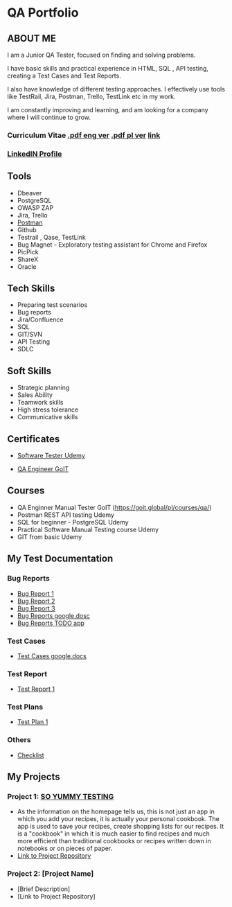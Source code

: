 # QA Portfolio
## ABOUT ME

I am a Junior QA Tester, focused on finding and solving problems. 

I have basic skills and practical experience in HTML, SQL , API testing, creating
a Test Cases and Test Reports.

I also have knowledge of different testing approaches. I effectively use tools like
TestRail, Jira, Postman, Trello, TestLink etc in my work. 

I am constantly improving and learning, and am looking for a company where I
will continue to grow.

### Curriculum Vitae [.pdf eng ver](https://github.com/MichalKapustka3/QAPortfolio/blob/main/CVmkeng.pdf) [.pdf pl ver](https://github.com/MichalKapustka3/QAPortfolio/blob/main/CVmkpl.pdf) [link](https://cvmichalkap.netlify.app/)
### [LinkedIN Profile](https://www.linkedin.com/in/michał-kapustka-qa3/)


## Tools
- Dbeaver
- PostgreSQL
- OWASP ZAP
- Jira, Trello
- [Postman](https://www.postman.com/)
- Github
- Testrail , Qase, TestLink
- Bug Magnet - Exploratory testing assistant for Chrome and Firefox
- PicPick
- ShareX
- Oracle

## Tech Skills
- Preparing test scenarios
- Bug reports
- Jira/Confluence
- SQL
- GIT/SVN
- API Testing
- SDLC

## Soft Skills
- Strategic planning
- Sales Ability
- Teamwork skills
- High stress tolerance
- Communicative skills

## Certificates
- [Software Tester Udemy](https://github.com/MichalKapustka3/QAPortfolio/blob/f67ff90015e39fb621fe343f793536a7044bf8e6/Certificates/Testeroprogramowaniaudemy.pdf)

- [QA Engineer GoIT](https://github.com/MichalKapustka3/QAPortfolio/blob/main/Certificates/Micha%C5%82%20Kapustka.pdf)

## Courses
- QA Enginner Manual Tester GoIT (https://goit.global/pl/courses/qa/)
- Postman REST API testing Udemy
- SQL for beginner - PostgreSQL Udemy
- Practical Software Manual Testing course Udemy
- GIT from basic Udemy


## My Test Documentation
### Bug Reports
- [Bug Report 1](https://github.com/MichalKapustka3/QAPortfolio/blob/36f49864e6d44e64b6a279462a331712d12f3612/Exemples/BugReport/br1.pdf)
- [Bug Report 2](https://github.com/MichalKapustka3/QAPortfolio/blob/95503424ca2be05bc2943da2476ed16f6088788e/Exemples/BugReport/br2.pdf)
- [Bug Report 3](https://github.com/MichalKapustka3/QAPortfolio/blob/95503424ca2be05bc2943da2476ed16f6088788e/Exemples/BugReport/br3.pdf)
- [Bug Reports google.dosc](https://docs.google.com/spreadsheets/d/1UXxL41IyziiaECYpVYlm7Fm9Wto29KC6_172_8YZ2Nk/edit?usp=sharing)
- [Bug Reports TODO app](https://docs.google.com/document/d/1pkActbXGyJPVpF90jrKYDMJCyKLNuZZ4DsbjYOqRGXc/edit?usp=sharing)

### Test Cases
- [Test Cases google.docs](https://docs.google.com/spreadsheets/d/1R8rDg00uMZXcMmIyST5wsUjIBDw7_P9S/edit?usp=sharing&ouid=113016739836840316972&rtpof=true&sd=true)
### Test Report
- [Test Report 1](https://docs.google.com/spreadsheets/d/1TcfCK-3TtD8ObtthIOlnjHTYRIfGgu0FYA5-iAi0KME/edit#gid=0)

### Test Plans
- [Test Plan 1](https://github.com/MichalKapustka3/QAPortfolio/blob/8ca53fa66d0ede71d91a3d13416faac5bfdc6468/Exemples/Test%20plan/Testplan1.pdf)

### Others 
- [Checklist](https://docs.google.com/document/d/1AINqGEyX_ze0ELH3zGNdjN37NVCM6gEfdSp70uPy58s/edit?usp=sharing)

## My Projects
### Project 1: [SO YUMMY TESTING](https://docs.google.com/spreadsheets/d/1TcfCK-3TtD8ObtthIOlnjHTYRIfGgu0FYA5-iAi0KME/edit#gid=0)
- As the information on the homepage tells us, this is not just an app in which you add your recipes, it is actually your personal cookbook. 
The app is used to save your recipes, create shopping lists for our recipes.
It is a "cookbook" in which it is much easier to find recipes and much more efficient than traditional cookbooks or recipes written down in notebooks or on pieces of paper.
- [Link to Project Repository](https://docs.google.com/spreadsheets/d/1TcfCK-3TtD8ObtthIOlnjHTYRIfGgu0FYA5-iAi0KME/edit#gid=0)

### Project 2: [Project Name]
- [Brief Description]
- [Link to Project Repository]
